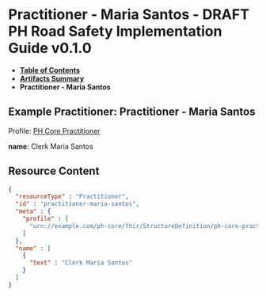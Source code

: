 # Practitioner - Maria Santos - DRAFT PH Road Safety Implementation Guide v0.1.0

* [**Table of Contents**](toc.md)
* [**Artifacts Summary**](artifacts.md)
* **Practitioner - Maria Santos**

## Example Practitioner: Practitioner - Maria Santos

Profile: [PH Core Practitioner](https://build.fhir.org/ig/UP-Manila-SILab/ph-core/StructureDefinition-ph-core-practitioner.html)

**name**: Clerk Maria Santos



## Resource Content

```json
{
  "resourceType" : "Practitioner",
  "id" : "practitioner-maria-santos",
  "meta" : {
    "profile" : [
      "urn://example.com/ph-core/fhir/StructureDefinition/ph-core-practitioner"
    ]
  },
  "name" : [
    {
      "text" : "Clerk Maria Santos"
    }
  ]
}

```
